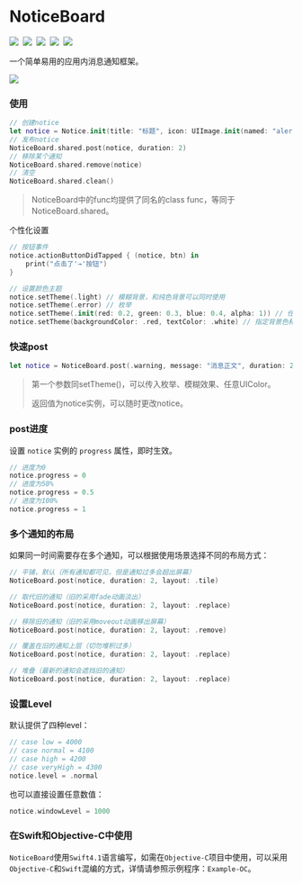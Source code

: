 # NoticeBoard

[![](https://img.shields.io/badge/license-MIT-green.svg?style=flat)](https://raw.githubusercontent.com/xaoxuu/NoticeBoard/master/LICENSE)  [![](https://img.shields.io/badge/platform-iOS%208%2B%20-orange.svg?style=flat)](https://www.apple.com/nl/ios/)  [![](https://img.shields.io/cocoapods/v/NoticeBoard.svg?style=flat)](https://cocoapods.org/pods/NoticeBoard)  [![](https://img.shields.io/cocoapods/dt/NoticeBoard.svg)](https://codeload.github.com/xaoxuu/NoticeBoard/zip/master)  [![](https://img.shields.io/cocoapods/at/NoticeBoard.svg)](https://cocoapods.org/pods/NoticeBoard) 



一个简单易用的应用内消息通知框架。

![](resources/IMG_0282.PNG)



### 使用

```swift
// 创建notice
let notice = Notice.init(title: "标题", icon: UIImage.init(named: "alert-"), body: "正文")
// 发布notice       
NoticeBoard.shared.post(notice, duration: 2)
// 移除某个通知
NoticeBoard.shared.remove(notice)
// 清空
NoticeBoard.shared.clean()
```

> NoticeBoard中的func均提供了同名的class func，等同于NoticeBoard.shared。

个性化设置

```swift
// 按钮事件
notice.actionButtonDidTapped { (notice, btn) in
    print("点击了'→'按钮")
}

// 设置颜色主题
notice.setTheme(.light) // 模糊背景，和纯色背景可以同时使用
notice.setTheme(.error) // 枚举
notice.setTheme(.init(red: 0.2, green: 0.3, blue: 0.4, alpha: 1)) // 任意UIColor
notice.setTheme(backgroundColor: .red, textColor: .white) // 指定背景色和文字颜色
```



### 快速post

```swift
let notice = NoticeBoard.post(.warning, message: "消息正文", duration: 2)
```

> 第一个参数同setTheme()，可以传入枚举、模糊效果、任意UIColor。
>
> 返回值为notice实例，可以随时更改notice。



### post进度

设置 `notice` 实例的 `progress` 属性，即时生效。

```swift
// 进度为0
notice.progress = 0
// 进度为50%
notice.progress = 0.5
// 进度为100%
notice.progress = 1
```



### 多个通知的布局

如果同一时间需要存在多个通知，可以根据使用场景选择不同的布局方式：

```swift
// 平铺，默认（所有通知都可见，但是通知过多会超出屏幕）
NoticeBoard.post(notice, duration: 2, layout: .tile)

// 取代旧的通知（旧的采用fade动画淡出）
NoticeBoard.post(notice, duration: 2, layout: .replace)

// 移除旧的通知（旧的采用moveout动画移出屏幕）
NoticeBoard.post(notice, duration: 2, layout: .remove)

// 覆盖在旧的通知上层（切勿堆积过多）
NoticeBoard.post(notice, duration: 2, layout: .replace)

// 堆叠（最新的通知会遮挡旧的通知）
NoticeBoard.post(notice, duration: 2, layout: .replace)
```



### 设置Level

默认提供了四种level：

```swift
// case low = 4000
// case normal = 4100
// case high = 4200
// case veryHigh = 4300
notice.level = .normal
```

也可以直接设置任意数值：

```swift
notice.windowLevel = 1000
```



### 在Swift和Objective-C中使用

`NoticeBoard`使用`Swift4.1`语言编写，如需在`Objective-C`项目中使用，可以采用`Objective-C`和`Swift`混编的方式，详情请参照示例程序：`Example-OC`。